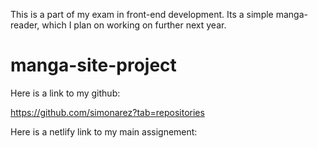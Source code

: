 This is a part of my exam in front-end development. Its a simple manga-reader, which I plan on
working on further next year.

# manga-site-project

Here is a link to my github:

https://github.com/simonarez?tab=repositories

Here is a netlify link to my main assignement:
